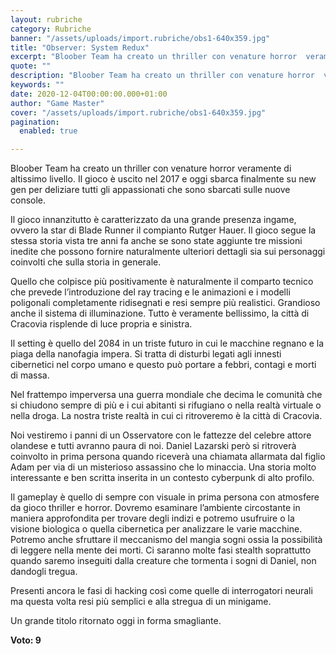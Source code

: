 ```yaml
---
layout: rubriche
category: Rubriche
banner: "/assets/uploads/import.rubriche/obs1-640x359.jpg"
title: "Observer: System Redux"
excerpt: "Bloober Team ha creato un thriller con venature horror  veramente di altissimo livello. Il gioco è uscito nel 2017 e oggi sbarca finalmente su new gen per deliziare tutti gli appassionati che sono sbarcati sulle nuove console. Il gioco innanzitutto è caratterizzato da una grande presenza ingame, ovvero la star di Blade Runner il compianto [&hellip"
quote: ""
description: "Bloober Team ha creato un thriller con venature horror  veramente di altissimo livello. Il gioco è uscito nel 2017 e oggi sbarca finalmente su new gen per deliziare tutti gli appassionati che sono sbarcati sulle nuove console. Il gioco innanzitutto è caratterizzato da una grande presenza ingame, ovvero la star di Blade Runner il compianto [&hellip"
keywords: ""
date: 2020-12-04T00:00:00.000+01:00
author: "Game Master"
cover: "/assets/uploads/import.rubriche/obs1-640x359.jpg"
pagination:
  enabled: true

---
```


Bloober Team ha creato un thriller con venature horror veramente di altissimo livello. Il gioco è uscito nel 2017 e oggi sbarca finalmente su new gen per deliziare tutti gli appassionati che sono sbarcati sulle nuove console.

Il gioco innanzitutto è caratterizzato da una grande presenza ingame, ovvero la star di Blade Runner il compianto Rutger Hauer. Il gioco segue la stessa storia vista tre anni fa anche se sono state aggiunte tre missioni inedite che possono fornire naturalmente ulteriori dettagli sia sui personaggi coinvolti che sulla storia in generale.

Quello che colpisce più positivamente è naturalmente il comparto tecnico che prevede l’introduzione del ray tracing e le animazioni e i modelli poligonali completamente ridisegnati e resi sempre più realistici. Grandioso anche il sistema di illuminazione. Tutto è veramente bellissimo, la città di Cracovia risplende di luce propria e sinistra.

Il setting è quello del 2084 in un triste futuro in cui le macchine regnano e la piaga della nanofagia impera. Si tratta di disturbi legati agli innesti cibernetici nel corpo umano e questo può portare a febbri, contagi e morti di massa.

Nel frattempo imperversa una guerra mondiale che decima le comunità che si chiudono sempre di più e i cui abitanti si rifugiano o nella realtà virtuale o nella droga. La nostra triste realtà in cui ci ritroveremo è la città di Cracovia.

Noi vestiremo i panni di un Osservatore con le fattezze del celebre attore olandese e tutti avranno paura di noi. Daniel Lazarski però si ritroverà coinvolto in prima persona quando riceverà una chiamata allarmata dal figlio Adam per via di un misterioso assassino che lo minaccia. Una storia molto interessante e ben scritta inserita in un contesto cyberpunk di alto profilo.

Il gameplay è quello di sempre con visuale in prima persona con atmosfere da gioco thriller e horror. Dovremo esaminare l’ambiente circostante in maniera approfondita per trovare degli indizi e potremo usufruire o la visione biologica o quella cibernetica per analizzare le varie macchine. Potremo anche sfruttare il meccanismo del mangia sogni ossia la possibilità di leggere nella mente dei morti. Ci saranno molte fasi stealth soprattutto quando saremo inseguiti dalla creature che tormenta i sogni di Daniel, non dandogli tregua.

Presenti ancora le fasi di hacking così come quelle di interrogatori neurali ma questa volta resi più semplici e alla stregua di un minigame.

Un grande titolo ritornato oggi in forma smagliante.

**Voto: 9**